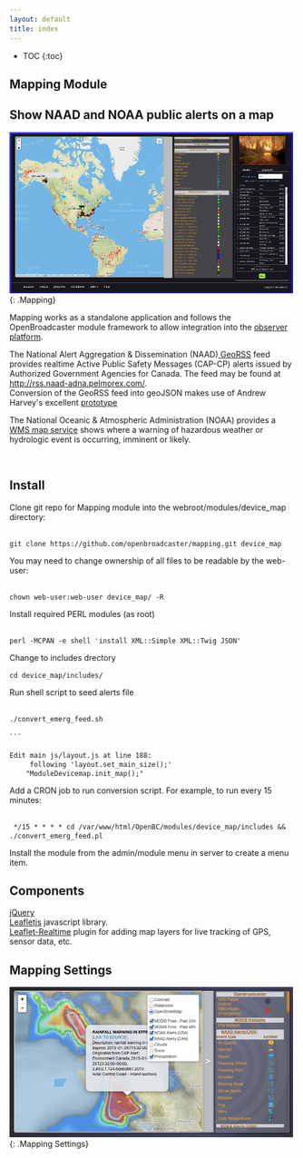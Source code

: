 ```yaml
---
layout: default
title: index
---
```


* TOC
{:toc}

## Mapping Module


## Show NAAD and NOAA public alerts on a map

![ Mapping](img/mapping.jpg ){: .Mapping}

Mapping works as a standalone application and follows the OpenBroadcaster module framework to allow integration into the <a href="https://github.com/openbroadcaster/observer"> observer platform</a>.

The National Alert Aggregation & Dissemination (NAAD)<a href="https://pelmorex.com/"> GeoRSS</a> feed provides realtime Active Public Safety Messages (CAP-CP) alerts issued by Authorized Government Agencies for Canada. The feed may be found at <a href="http://rss.naad-adna.pelmorex.com/">http://rss.naad-adna.pelmorex.com/</a>.<br> Conversion of the GeoRSS feed into geoJSON makes use of Andrew Harvey's excellent <a href="https://github.com/andrewharvey/map.rfs"> prototype</a>

The National Oceanic & Atmospheric Administration (NOAA) provides a <a href="https://idpgis.ncep.noaa.gov/arcgis/rest/services/NWS_Forecasts_Guidance_Warnings/watch_warn_adv/MapServer">WMS map service</a> shows where a warning of hazardous weather or hydrologic event is occurring, imminent or likely.

<br/>

## Install

Clone git repo for Mapping module into the webroot/modules/device_map directory: 
 
````

git clone https://github.com/openbroadcaster/mapping.git device_map

````
You may need to change ownership of all files to be readable by the web-user:

````

chown web-user:web-user device_map/ -R

````

Install required PERL modules (as root)

````

perl -MCPAN -e shell 'install XML::Simple XML::Twig JSON'

````

Change to includes drectory

````
cd device_map/includes/

````
	
Run shell script to seed alerts file

````

./convert_emerg_feed.sh 

```

Edit main js/layout.js at line 188:
     following 'layout.set_main_size();'
	"ModuleDevicemap.init_map();"

````

Add a CRON job to run conversion script. For example, to run every 15 minutes:

````

 */15 * * * * cd /var/www/html/OpenBC/modules/device_map/includes && ./convert_emerg_feed.pl

````

Install the module from the admin/module menu in server to create a menu item.

## Components

<a href="http://jquery.com">jQuery</a><br>
<a href="http://leafletjs.com">Leafletjs</a> javascript library.<br>
<a href="https://github.com/perliedman/leaflet-realtime">Leaflet-Realtime</a> plugin for adding map layers for live tracking of GPS, sensor data, etc.

## Mapping Settings
![ Mapping Settings](img/mapping_settings.png ){: .Mapping Settings}

